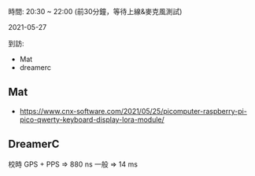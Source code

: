 
時間: 20:30 ~ 22:00 (前30分鐘，等待上線&麥克風測試)

2021-05-27

到訪:
- Mat
- dreamerc


## Mat

* https://www.cnx-software.com/2021/05/25/picomputer-raspberry-pi-pico-qwerty-keyboard-display-lora-module/

## DreamerC

校時
GPS + PPS => 880 ns
一般 => 14 ms